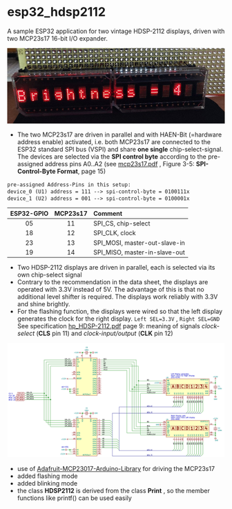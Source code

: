 # esp32_hdsp2112
A sample ESP32 application for two vintage HDSP-2112 displays, driven with two MCP23s17 16-bit I/O expander.

![hdsp2112_display](doc/hdsp2112_brightness.jpg) 


- The two MCP23s17 are driven in parallel and with HAEN-Bit (=hardware address enable) activated, i.e. both MCP23s17 are connected to the ESP32 standard SPI bus (VSPI) and share **one single** chip-select-signal. 
The devices are selected via the **SPI control byte**  according to the pre-assigned address pins A0..A2 
(see [mcp23s17.pdf](doc/mcp23s17.pdf) , Figure 3-5: **SPI-Control-Byte Format**, page 15)


```
pre-assigned Address-Pins in this setup: 
device_0 (U1) address = 111 --> spi-control-byte = 0100111x  
device_1 (U2) address = 001 --> spi-control-byte = 0100001x  
```


| ESP32-GPIO | MCP23s17 | Comment                       |
|:----------:|:--------:|:------------------------------|
| 05         | 11       | SPI_CS,  chip-select          |
| 18         | 12       | SPI_CLK, clock                |
| 23         | 13       | SPI_MOSI, master-out-slave-in |
| 19         | 14       | SPI_MISO, master-in-slave-out |



- Two HDSP-2112 displays are driven in parallel, each is selected via its own chip-select signal
- Contrary to the recommendation in the data sheet, the displays are operated with 3.3V instead of 5V. The advantage of this is that no additional level shifter is required. The displays work reliably with 3.3V and shine brightly. 
- For the flashing function, the displays were wired so that the left display generates the clock for the right display. ``Left SEL=3.3V`` , ``Right SEL=GND`` See specification [hp_HDSP-2112.pdf](doc/hp_HDSP-2112.pdf) page 9: meaning of signals *clock-select* (**CLS** pin 11) and *clock-input/output* (**CLK**  pin 12) 

![schematic](doc/mcp23s17__hdsp2112.png)

- use of [Adafruit-MCP23017-Arduino-Library](https://github.com/adafruit/Adafruit-MCP23017-Arduino-Library) for driving the MCP23s17 
- added flashing mode
- added blinking mode
- the class **HDSP2112** is derived from the class **Print** , so the member functions like printf() can be used easily 